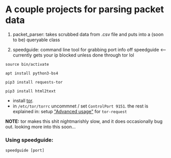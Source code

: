 # A couple projects for parsing packet data

1. packet_parser:
takes scrubbed data from .csv file and puts into a (soon to be) queryable class

2. speedguide:
command line tool for grabbing port info off speedguide <-- currently gets your ip blocked unless done through tor lol

`source bin/activate`

`apt install python3-bs4`

`pip3 install requests-tor`

`pip3 install html2text`

- install [tor](https://gist.github.com/DusanMadar/8d11026b7ce0bce6a67f7dd87b999f6b).
- in `/etc/tor/torrc` uncommnet / set `ControlPort 9151`. the rest is explained in: setup ["Advanced usage"](https://pypi.org/project/requests-tor/) for `tor-request`

__NOTE:__
tor makes this shit nightmarishly slow, and it does occasionally bug out. 
looking more into this soon...

### Using speedguide:

`speedguide [port]`

